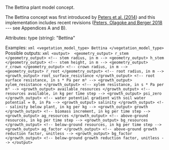 The Bettina plant model concept. 

The Bettina concept was first introduced by [Peters et al. (2014](https://doi.org/10.1016/j.ecolmodel.2014.04.001)) 
and this implementation includes recent revisions 
([Peters, Olagoke and Berger 2018](https://doi.org/10.1016/j.ecolmodel.2018.10.005) --- see Appendices A and B).

Attributes:
    type (string): "Bettina"

Examples:
    ```xml
    <vegetation_model_type> Bettina </vegetation_model_type>
    ```
Possible outputs:
    ```xml
    <output> 
        <geometry_output> r_stem </geometry_output> <!-- stem radius, in m -->
        <geometry_output> h_stem </geometry_output> <!-- stem height, in m -->
        <geometry_output> r_crown </geometry_output> <!-- crown radius, in m -->
        <geometry_output> r_root </geometry_output> <!-- root radius, in m -->
        <growth_output> root_surface_resistance </growth_output> <!-- root surface resistance, in s * Pa per m³ -->
        <growth_output> xylem_resistance </growth_output> <!-- xylem resistance, in s * Pa per m³ -->
        <growth_output> available_resources </growth_output> <!-- resources available, in kg per time step -->
        <growth_output> psi_zero </growth_output> <!-- water potential gradient with soil water potential = 0, in Pa -->
        <growth_output> salinity </growth_output> <!-- salinity below plant, in kg per kg -->
        <growth_output> growth </growth_output> <!-- biomass increment, in kg per time step -->
        <growth_output> ag_resources </growth_output> <!-- above-ground resources, in kg per time step -->
        <growth_output> bg_resources </growth_output> <!-- below-ground resources, in kg per time step -->
        <growth_output> ag_factor </growth_output> <!-- above-ground growth reduction factor, unitless -->
        <growth_output> bg_factor </growth_output> <!-- below-ground growth reduction factor, unitless -->
    </output>
    ```

